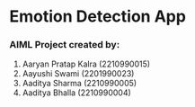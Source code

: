 # Emotion Detection App
### AIML Project created by:
1. Aaryan Pratap Kalra (2210990015)
2. Aayushi Swami (2201990023)
3. Aaditya Sharma (2210990005)
4. Aaditya Bhalla (2210990004)
